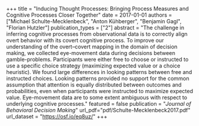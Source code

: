 +++
title = "Inducing Thought Processes: Bringing Process Measures and Cognitive Processes Closer Together"
date = 2017-01-01
authors = ["Michael Schulte-Mecklenbeck", "Anton Kühberger", "Benjamin Gagl", "Florian Hutzler"]
publication_types = ["2"]
abstract = "The challenge in inferring cognitive processes from observational data is to correctly align overt behavior with its covert cognitive process. To improve our understanding of the overt–covert mapping in the domain of decision making, we collected eye-movement data during decisions between gamble-problems. Participants were either free to choose or instructed to use a specific choice strategy (maximizing expected value or a choice heuristic). We found large differences in looking patterns between free and instructed choices. Looking patterns provided no support for the common assumption that attention is equally distributed between outcomes and probabilities, even when participants were instructed to maximize expected value. Eye-movement data are to some extent ambiguous with respect to underlying cognitive processes."
featured = false
publication = "*Journal of Behavioral Decision Making*"
url_pdf="pdf/Schulte-Mecklenbeck2017.pdf"
url_dataset = "https://osf.io/eq8uz/"
+++


